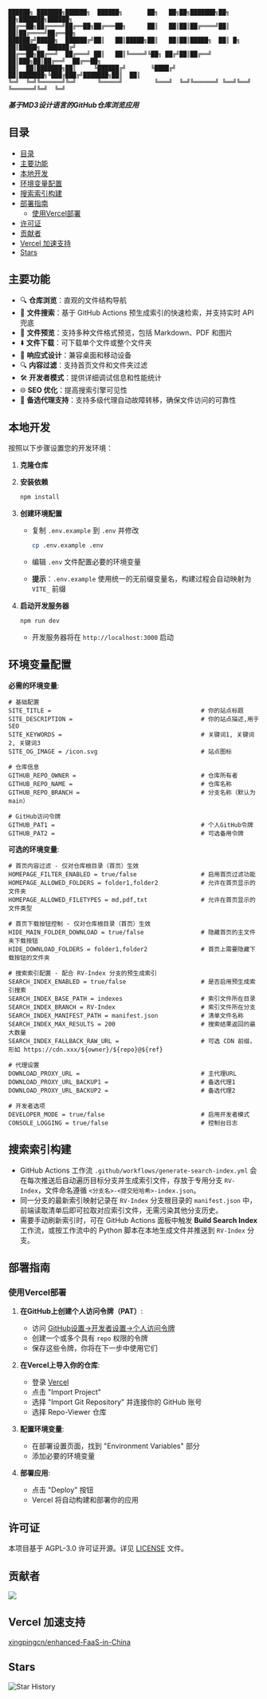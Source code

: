 ```
██████╗ ███████╗██████╗  ██████╗       ██╗   ██╗██╗███████╗██╗    ██╗███████╗██████╗ 
██╔══██╗██╔════╝██╔══██╗██╔═══██╗      ██║   ██║██║██╔════╝██║    ██║██╔════╝██╔══██╗
██████╔╝█████╗  ██████╔╝██║   ██║█████╗██║   ██║██║█████╗  ██║ █╗ ██║█████╗  ██████╔╝
██╔══██╗██╔══╝  ██╔═══╝ ██║   ██║╚════╝╚██╗ ██╔╝██║██╔══╝  ██║███╗██║██╔══╝  ██╔══██╗
██║  ██║███████╗██║     ╚██████╔╝       ╚████╔╝ ██║███████╗╚███╔███╔╝███████╗██║  ██║
╚═╝  ╚═╝╚══════╝╚═╝      ╚═════╝         ╚═══╝  ╚═╝╚══════╝ ╚══╝╚══╝ ╚══════╝╚═╝  ╚═╝
```

***基于MD3设计语言的GitHub仓库浏览应用***

## 目录

- [目录](#目录)
- [主要功能](#主要功能)
- [本地开发](#本地开发)
- [环境变量配置](#环境变量配置)
- [搜索索引构建](#搜索索引构建)
- [部署指南](#部署指南)
  - [使用Vercel部署](#使用vercel部署)
- [许可证](#许可证)
- [贡献者](#贡献者)
- [Vercel 加速支持](#vercel-加速支持)
- [Stars](#stars)

## 主要功能

- 🔍 **仓库浏览**：直观的文件结构导航
- 🔎 **文件搜索**：基于 GitHub Actions 预生成索引的快速检索，并支持实时 API 兜底
- 📄 **文件预览**：支持多种文件格式预览，包括 Markdown、PDF 和图片
- ⬇️ **文件下载**：可下载单个文件或整个文件夹
- 🔄 **响应式设计**：兼容桌面和移动设备
- 🔍 **内容过滤**：支持首页文件和文件夹过滤
- 🛠️ **开发者模式**：提供详细调试信息和性能统计
- 🌐 **SEO 优化**：提高搜索引擎可见性
- 🔄 **备选代理支持**：支持多级代理自动故障转移，确保文件访问的可靠性

## 本地开发

按照以下步骤设置您的开发环境：

1. **克隆仓库**
2. **安装依赖**

   ```bash
   npm install
   ```

3. **创建环境配置**
   - 复制 `.env.example` 到 `.env` 并修改

     ```bash
     cp .env.example .env
     ```

   - 编辑 `.env` 文件配置必要的环境变量
   - **提示**：`.env.example` 使用统一的无前缀变量名，构建过程会自动映射为 `VITE_` 前缀

4. **启动开发服务器**

   ```bash
   npm run dev
   ```

   - 开发服务器将在 `http://localhost:3000` 启动

## 环境变量配置

**必需的环境变量**:

```env
# 基础配置
SITE_TITLE =                                          # 你的站点标题
SITE_DESCRIPTION =                                    # 你的站点描述,用于SEO
SITE_KEYWORDS =                                       # 关键词1, 关键词2, 关键词3
SITE_OG_IMAGE = /icon.svg                             # 站点图标

# 仓库信息
GITHUB_REPO_OWNER =                                   # 仓库所有者
GITHUB_REPO_NAME =                                    # 仓库名称
GITHUB_REPO_BRANCH =                                  # 分支名称（默认为main）

# GitHub访问令牌
GITHUB_PAT1 =                                         # 个人GitHub令牌
GITHUB_PAT2 =                                         # 可选备用令牌
```

**可选的环境变量**:

```env
# 首页内容过滤 - 仅对仓库根目录（首页）生效
HOMEPAGE_FILTER_ENABLED = true/false                  # 启用首页过滤功能
HOMEPAGE_ALLOWED_FOLDERS = folder1,folder2            # 允许在首页显示的文件夹
HOMEPAGE_ALLOWED_FILETYPES = md,pdf,txt               # 允许在首页显示的文件类型

# 首页下载按钮控制 - 仅对仓库根目录（首页）生效
HIDE_MAIN_FOLDER_DOWNLOAD = true/false                # 隐藏首页的主文件夹下载按钮
HIDE_DOWNLOAD_FOLDERS = folder1,folder2               # 首页上需要隐藏下载按钮的文件夹

# 搜索索引配置 - 配合 RV-Index 分支的预生成索引
SEARCH_INDEX_ENABLED = true/false                     # 是否启用预生成索引搜索
SEARCH_INDEX_BASE_PATH = indexes                      # 索引文件所在目录
SEARCH_INDEX_BRANCH = RV-Index                        # 索引文件所在分支
SEARCH_INDEX_MANIFEST_PATH = manifest.json            # 清单文件名称
SEARCH_INDEX_MAX_RESULTS = 200                        # 搜索结果返回的最大数量
SEARCH_INDEX_FALLBACK_RAW_URL =                       # 可选 CDN 前缀，形如 https://cdn.xxx/${owner}/${repo}@${ref}

# 代理设置
DOWNLOAD_PROXY_URL =                                  # 主代理URL
DOWNLOAD_PROXY_URL_BACKUP1 =                          # 备选代理1
DOWNLOAD_PROXY_URL_BACKUP2 =                          # 备选代理2

# 开发者选项
DEVELOPER_MODE = true/false                           # 启用开发者模式
CONSOLE_LOGGING = true/false                          # 控制台日志
```

## 搜索索引构建

- GitHub Actions 工作流 `.github/workflows/generate-search-index.yml` 会在每次推送后自动遍历目标分支并生成索引文件，存放于专用分支 `RV-Index`，文件命名遵循 `<分支名>-<提交短哈希>-index.json`。
- 同一分支的最新索引映射记录在 `RV-Index` 分支根目录的 `manifest.json` 中，前端读取清单后即可拉取对应索引文件，无需污染其他分支历史。
- 需要手动刷新索引时，可在 GitHub Actions 面板中触发 **Build Search Index** 工作流，或按工作流中的 Python 脚本在本地生成文件并推送到 `RV-Index` 分支。

## 部署指南

### 使用Vercel部署

1. **在GitHub上创建个人访问令牌（PAT）**:
   - 访问 [GitHub设置→开发者设置→个人访问令牌](https://github.com/settings/tokens)
   - 创建一个或多个具有 `repo` 权限的令牌
   - 保存这些令牌，你将在下一步中使用它们

2. **在Vercel上导入你的仓库**:
   - 登录 [Vercel](https://vercel.com)
   - 点击 "Import Project"
   - 选择 "Import Git Repository" 并连接你的 GitHub 账号
   - 选择 Repo-Viewer 仓库

3. **配置环境变量**:
   - 在部署设置页面，找到 "Environment Variables" 部分
   - 添加必要的环境变量

4. **部署应用**:
   - 点击 "Deploy" 按钮
   - Vercel 将自动构建和部署你的应用

## 许可证

本项目基于 AGPL-3.0 许可证开源。详见 [LICENSE](LICENSE) 文件。

## 贡献者

<a href="https://github.com/UE-DND/Repo-Viewer/graphs/contributors">
  <img src="https://contrib.rocks/image?repo=UE-DND/Repo-Viewer"/>
</a>

## Vercel 加速支持

[xingpingcn/enhanced-FaaS-in-China](https://github.com/xingpingcn/enhanced-FaaS-in-China)

## Stars

![Star History](https://api.star-history.com/svg?repos=UE-DND/Repo-Viewer&type=Date)
